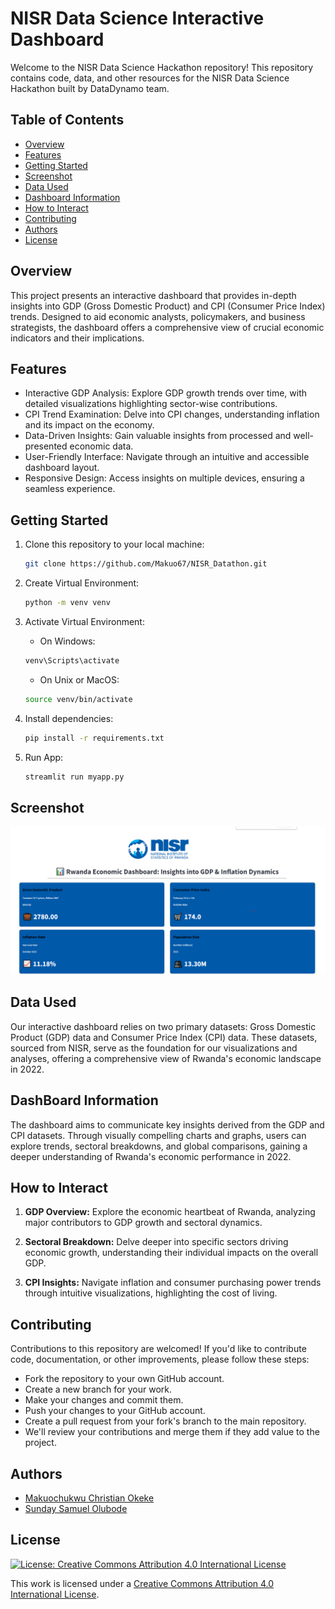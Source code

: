 # NISR Data Science Interactive Dashboard

Welcome to the NISR Data Science Hackathon repository! This repository contains code, data, and other resources for the NISR Data Science Hackathon built by DataDynamo team.

## Table of Contents

- [Overview](#overview)
- [Features](#features)
- [Getting Started](#getting-started)
- [Screenshot](#screenshot)
- [Data Used](#data-used)
- [Dashboard Information](#dashboard-information)
- [How to Interact](#how-to-interact)
- [Contributing](#contributing)
- [Authors](#authors)
- [License](#license)

## Overview

This project presents an interactive dashboard that provides in-depth insights into GDP (Gross Domestic Product) and CPI (Consumer Price Index) trends. Designed to aid economic analysts, policymakers, and business strategists, the dashboard offers a comprehensive view of crucial economic indicators and their implications.

## Features

- Interactive GDP Analysis: Explore GDP growth trends over time, with detailed visualizations highlighting sector-wise contributions.
- CPI Trend Examination: Delve into CPI changes, understanding inflation and its impact on the economy.
- Data-Driven Insights: Gain valuable insights from processed and well-presented economic data.
- User-Friendly Interface: Navigate through an intuitive and accessible dashboard layout.
- Responsive Design: Access insights on multiple devices, ensuring a seamless experience.

## Getting Started

1. Clone this repository to your local machine:

   ```bash
   git clone https://github.com/Makuo67/NISR_Datathon.git
   ```

2. Create Virtual Environment:

   ```bash
   python -m venv venv
   ```

3. Activate Virtual Environment:
   - On Windows:
   ```bash
   venv\Scripts\activate
   ```
   - On Unix or MacOS:
   ```bash
   source venv/bin/activate
   ```
4. Install dependencies:
   ```bash
   pip install -r requirements.txt
   ```
5. Run App:
   ```bash
   streamlit run myapp.py
   ```

## Screenshot

![Dashboard Screenshot](images/NISR_Dashboard.png)

## Data Used

Our interactive dashboard relies on two primary datasets: Gross Domestic Product (GDP) data and Consumer Price Index (CPI) data. These datasets, sourced from NISR, serve as the foundation for our visualizations and analyses, offering a comprehensive view of Rwanda's economic landscape in 2022.

## DashBoard Information

The dashboard aims to communicate key insights derived from the GDP and CPI datasets. Through visually compelling charts and graphs, users can explore trends, sectoral breakdowns, and global comparisons, gaining a deeper understanding of Rwanda's economic performance in 2022.

## How to Interact

1. **GDP Overview:** Explore the economic heartbeat of Rwanda, analyzing major contributors to GDP growth and sectoral dynamics.

2. **Sectoral Breakdown:** Delve deeper into specific sectors driving economic growth, understanding their individual impacts on the overall GDP.

3. **CPI Insights:** Navigate inflation and consumer purchasing power trends through intuitive visualizations, highlighting the cost of living.

## Contributing

Contributions to this repository are welcomed! If you'd like to contribute code, documentation, or other improvements, please follow these steps:

- Fork the repository to your own GitHub account.
- Create a new branch for your work.
- Make your changes and commit them.
- Push your changes to your GitHub account.
- Create a pull request from your fork's branch to the main repository.
- We'll review your contributions and merge them if they add value to the project.

## Authors

- [Makuochukwu Christian Okeke](https://www.github.com/Makuo67)
- [Sunday Samuel Olubode](www.github.com/SundayOlubode)

## License

[![License: Creative Commons Attribution 4.0 International License](https://img.shields.io/badge/License-CC%20BY%204.0-lightgrey.svg)](https://creativecommons.org/licenses/by/4.0/)

This work is licensed under a [Creative Commons Attribution 4.0 International License](https://creativecommons.org/licenses/by/4.0/).
